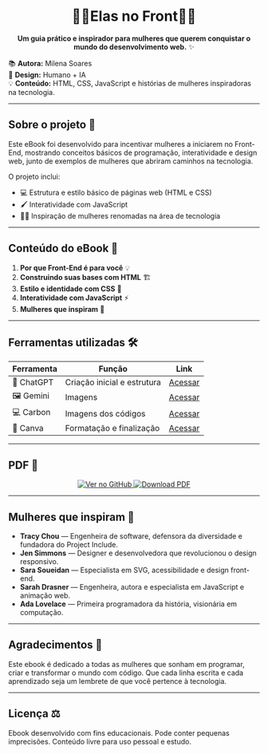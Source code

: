 <h1 align="center">👩‍💻Elas no Front👩‍💻</h1>

<p align="center"><b>Um guia prático e inspirador para mulheres que querem conquistar o mundo do desenvolvimento web.</b> ✨</p>

📚 **Autora:** Milena Soares  
🎨 **Design:** Humano + IA  
💡 **Conteúdo:** HTML, CSS, JavaScript e histórias de mulheres inspiradoras na tecnologia.

---

## Sobre o projeto 🌸
Este eBook foi desenvolvido para incentivar mulheres a iniciarem no Front-End, mostrando conceitos básicos de programação, interatividade e design web, junto de exemplos de mulheres que abriram caminhos na tecnologia.

O projeto inclui:

- 💻 Estrutura e estilo básico de páginas web (HTML e CSS)  
- 🖌️ Interatividade com JavaScript  
- 👩‍💻 Inspiração de mulheres renomadas na área de tecnologia  

---

## Conteúdo do eBook 📖
1. **Por que Front-End é para você** 💡  
2. **Construindo suas bases com HTML** 🏗️  
3. **Estilo e identidade com CSS** 🎨  
4. **Interatividade com JavaScript** ⚡  
5. **Mulheres que inspiram** 🌸

---

## Ferramentas utilizadas 🛠️

| Ferramenta | Função | Link |
|------------|--------|------|
| 💬 ChatGPT | Criação inicial e estrutura | [Acessar](https://chatgpt.com/) |
| 🖼️ Gemini | Imagens | [Acessar](https://gemini.google.com/?hl=pt-BR) |
| 💻 Carbon | Imagens dos códigos | [Acessar](https://carbon.now.sh/) |
| 🎨 Canva | Formatação e finalização | [Acessar](https://www.canva.com/) |


---

## PDF 📄

<div align="center">
  <a href="https://github.com/Milena-soat/Ebook_IA/blob/main/Projeto%20Ebook_IA/Ebook.pdf">
    <img src="https://img.shields.io/badge/Ver%20no%20GitHub-%23F4C2C2?style=for-the-badge&logo=github&logoColor=white" alt="Ver no GitHub">
  </a>
  <a href="https://raw.githubusercontent.com/Milena-soat/Ebook_IA/main/Projeto%20Ebook_IA/Ebook.pdf">
    <img src="https://img.shields.io/badge/⬇️%20Download-%23F4C2C2?style=for-the-badge&logo=adobeacrobat&logoColor=white" alt="Download PDF">
  </a>
</div>

---

## Mulheres que inspiram 🌸
- **Tracy Chou** — Engenheira de software, defensora da diversidade e fundadora do Project Include. 
- **Jen Simmons** — Designer e desenvolvedora que revolucionou o design responsivo. 
- **Sara Soueidan** — Especialista em SVG, acessibilidade e design front-end. 
- **Sarah Drasner** — Engenheira, autora e especialista em JavaScript e animação web.  
- **Ada Lovelace** — Primeira programadora da história, visionária em computação. 

---

## Agradecimentos 💖
Este ebook é dedicado a todas as mulheres que sonham em programar, criar e transformar o mundo com código. Que cada linha escrita e cada aprendizado seja um lembrete de que você pertence à tecnologia.

---

## Licença ⚖️
Ebook desenvolvido com fins educacionais. Pode conter pequenas imprecisões. Conteúdo livre para uso pessoal e estudo.
